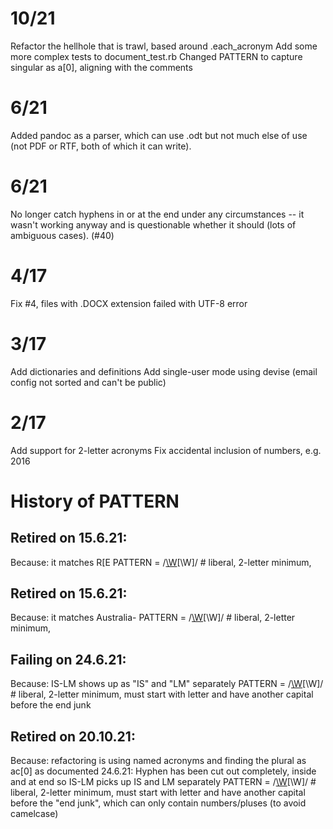 # 10/21

Refactor the hellhole that is trawl, based around .each_acronym
Add some more complex tests to document_test.rb
Changed PATTERN to capture singular as a[0], aligning with the comments

# 6/21

Added pandoc as a parser, which can use .odt but not much else of use (not PDF or RTF, both of which it can write).

# 6/21

No longer catch hyphens in or at the end under any circumstances -- it wasn't working anyway and is questionable whether it should (lots of ambiguous cases).  (#40)

# 4/17

Fix #4, files with .DOCX extension failed with UTF-8 error

# 3/17

Add dictionaries and definitions
Add single-user mode using devise (email config not sorted and can't be public)

# 2/17

Add support for 2-letter acronyms
Fix accidental inclusion of numbers, e.g. 2016

# History of PATTERN

## Retired on 15.6.21:

Because: it matches R[E
PATTERN = /[\W]([A-Z][A-z0-9&-+]*[A-Z0-9+-](s)?)[\W]/ # liberal, 2-letter minimum,

## Retired on 15.6.21:

Because: it matches Australia-
PATTERN = /[\W]([A-Z][a-zA-Z0-9&-+]*[A-Z0-9+-](s)?)[\W]/ # liberal, 2-letter minimum,

## Failing on 24.6.21:

Because: IS-LM shows up as "IS" and "LM" separately
PATTERN = /[\W]([A-Z][a-zA-Z0-9&-+]*[A-Z][0-9+-]?(s)?)[\W]/ # liberal, 2-letter minimum, must
start with letter and have another capital before the end junk

## Retired on 20.10.21:

Because: refactoring is using named acronyms and finding the plural as ac[0] as documented
24.6.21: Hyphen has been cut out completely, inside and at end
so IS-LM picks up IS and LM separately
PATTERN = /[\W]([A-Z][a-zA-Z0-9\&\+]*[A-Z][0-9\+]*(s)?)[\W]/ # liberal, 2-letter minimum,
must start with letter and have another capital before the "end junk", which can only contain numbers/pluses (to avoid camelcase)
